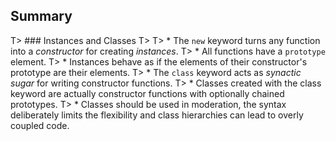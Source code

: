 ## Summary

T> ### Instances and Classes
T>
T> * The `new` keyword turns any function into a *constructor* for creating *instances*.
T> * All functions have a `prototype` element.
T> * Instances behave as if the elements of their constructor's prototype are their elements.
T> * The `class` keyword acts as *synactic sugar* for writing constructor functions.
T> * Classes created with the class keyword are actually constructor functions with optionally chained prototypes.
T> * Classes should be used in moderation, the syntax deliberately limits the flexibility and class hierarchies can lead to overly coupled code.